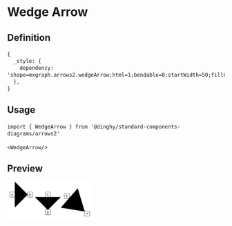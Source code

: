 # Wedge Arrow

## Definition

```
{
  _style: { 
    dependency: 'shape=mxgraph.arrows2.wedgeArrow;html=1;bendable=0;startWidth=50;fillColor=strokeColor;defaultFillColor=invert;defaultGradientColor=invert;',
  },
}
```

## Usage

```
import { WedgeArrow } from '@dinghy/standard-components-diagrams/arrows2'

<WedgeArrow/>
```

## Preview

<img src="./wedge-arrow.png" width="200"/>
